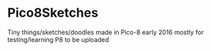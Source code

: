 # Pico8Sketches
Tiny things/sketches/doodles made in Pico-8 early 2016 mostly for testing/learning P8 to be uploaded
